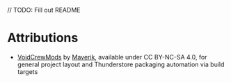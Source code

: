 // TODO: Fill out README

# Attributions

- [VoidCrewMods](https://github.com/Maverik/VoidCrewMods) by [Maverik](https://github.com/Maverik), available under CC BY-NC-SA 4.0, for general project layout and Thunderstore packaging automation via build targets
